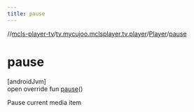 ```yaml
---
title: pause
---
```

//[mcls-player-tv](../../../index.html)/[tv.mycujoo.mclsplayer.tv.player](../index.html)/[Player](index.html)/[pause](pause.html)



# pause



[androidJvm]\
open override fun [pause](pause.html)()



Pause current media item




